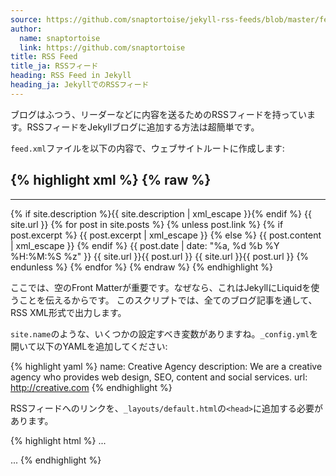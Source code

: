 ```yaml
---
source: https://github.com/snaptortoise/jekyll-rss-feeds/blob/master/feed.articles.xml
author:
  name: snaptortoise
  link: https://github.com/snaptortoise
title: RSS Feed
title_ja: RSSフィード
heading: RSS Feed in Jekyll
heading_ja: JekyllでのRSSフィード
---
```


ブログはふつう、リーダーなどに内容を送るためのRSSフィードを持っています。RSSフィードをJekyllブログに追加する方法は超簡単です。

`feed.xml`ファイルを以下の内容で、ウェブサイトルートに作成します:

{% highlight xml %}
{% raw %}
---
---
<?xml version="1.0" encoding="UTF-8"?>
<rss version="2.0" xmlns:atom="http://www.w3.org/2005/Atom">
  <channel>
    <title>{{ site.name | xml_escape }} - Articles</title>
    <description>{% if site.description %}{{ site.description | xml_escape }}{% endif %}</description>
    <link>
    {{ site.url }}</link>
    {% for post in site.posts %}
      {% unless post.link %}
      <item>
        <title>{{ post.title | xml_escape }}</title>
        {% if post.excerpt %}
          <description>{{ post.excerpt | xml_escape }}</description>
        {% else %}
          <description>{{ post.content | xml_escape }}</description>
        {% endif %}
        <pubDate>{{ post.date | date: "%a, %d %b %Y %H:%M:%S %z" }}</pubDate>
        <link>
        {{ site.url }}{{ post.url }}</link>
        <guid isPermaLink="true">{{ site.url }}{{ post.url }}</guid>
      </item>
      {% endunless %}
    {% endfor %}
  </channel>
</rss>
{% endraw %}
{% endhighlight %}

ここでは、空のFront Matterが重要です。なぜなら、これはJekyllにLiquidを使うことを伝えるからです。
このスクリプトでは、全てのブログ記事を通して、RSS XML形式で出力します。

`site.name`のような、いくつかの設定すべき変数がありますね。`_config.yml`を開いて以下のYAMLを追加してください:

{% highlight yaml %}
name: Creative Agency
description: We are a creative agency who provides web design, SEO, content and social services.
url: http://creative.com
{% endhighlight %}

RSSフィードへのリンクを、`_layouts/default.html`の`<head>`に追加する必要があります。

{% highlight html %}
...
<link rel="alternate" type="application/rss+xml" title="My Site RSS" href="/feed.xml" />
...
{% endhighlight %}
